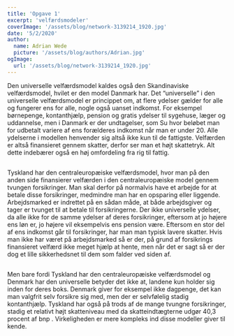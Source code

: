 ```yaml
---
title: 'Opgave 1'
excerpt: 'velfærdsmodeler'
coverImage: '/assets/blog/network-3139214_1920.jpg'
date: '5/2/2020'
author:
  name: Adrian Wede
  picture: '/assets/blog/authors/Adrian.jpg'
ogImage:
  url: '/assets/blog/network-3139214_1920.jpg'
---
```


Den universelle velfærdsmodel kaldes også den Skandinaviske velfærdsmodel, hvilet er den model Danmark har. Det “universelle” i den universelle velfærdsmodel er princippet om, at flere ydelser gælder for alle og fungerer ens for alle, nogle også uanset indkomst. For eksempel børnepenge, kontanthjælp, pension og gratis ydelser til sygehuse, læger og uddannelse, men i Danmark er der undtagelser, som Su hvor beløbet man for udbetalt variere af ens forælderes indkomst når man er under 20. Alle ydelserne i modellen henvender sig altså ikke kun til de fattigste. Velfærden er altså finansieret gennem skatter, derfor ser man et højt skattetryk. Alt dette indebærer også en høj omfordeling fra rig til fattig. 

## 

Tyskland har den centraleuropæiske velfærdsmodel, hvor man på den anden side finansierer velfærden i den centraleuropæiske model gennem tvungen forsikringer.  Man skal derfor på normalvis have et arbejde for at betale disse forsikringer, medmindre man har en opsparing eller liggende. Arbejdsmarked er indrettet på en sådan måde, at både arbejdsgiver og tager er tvunget til at betale til forsikringerne. Der ikke universelle ydelser, da alle ikke for de samme ydelser af deres forsikringer, eftersom at jo højere ens løn er, jo højere vil eksempelvis ens pension være. Eftersom en stor del af ens indkomst går til forsikringer, har man man typisk lavere skatter. Hvis man ikke har været på arbejdsmarked så er der, på grund af forsikrings finansieret velfærd ikke meget hjælp at hente, men når det er sagt så er der dog et lille sikkerhedsnet til dem som falder ved siden af.

## 

Men bare fordi Tyskland har den centraleuropæiske velfærdsmodel og Denmark har den universelle betyder det ikke at, landene kun holder sig inden for deres boks. Denmark giver for eksempel ikke dagpenge, det kan man valgfrit selv forsikre sig med, men der er selvfølelig stadig kontanthjælp. Tyskland har også på trods af de mange tvungne forsikringer, stadig et relativt højt skatteniveau med da skatteindtægterne udgør 40,3 procent af bnp . Virkeligheden er mere kompleks ind disse modeller giver til kende. 

